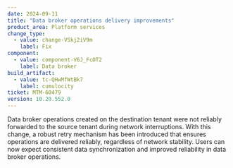 ```yaml
---
date: 2024-09-11
title: "Data broker operations delivery improvements"
product_area: Platform services
change_type:
  - value: change-VSkj2iV9m
    label: Fix
component:
  - value: component-V6J_FcOT2
    label: Data broker
build_artifact:
  - value: tc-QHwMfWtBk7
    label: cumulocity
ticket: MTM-60479
version: 10.20.552.0
---
```

Data broker operations created on the destination tenant were not reliably forwarded to the source tenant during network interruptions. With this change, a robust retry mechanism has been introduced that ensures operations are delivered reliably, regardless of network stability. Users can now expect consistent data synchronization and improved reliability in data broker operations.
